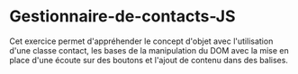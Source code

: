 # Gestionnaire-de-contacts-JS

Cet exercice permet d'appréhender le concept d'objet avec l'utilisation d'une classe contact, les bases de la manipulation du DOM avec la mise en place d'une écoute sur des boutons et l'ajout de contenu dans des balises.
